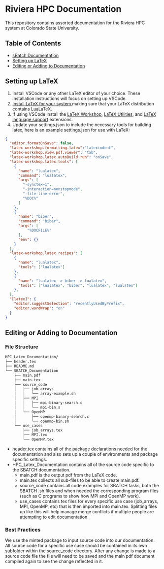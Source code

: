 # Riviera HPC Documentation
This repository contains assorted documentation for the Riviera HPC system at Colorado State University. 

## Table of Contents

- [sBatch Documentation](https://github.com/Ioscipescu/HPC_Docs/blob/main/SBATCH_Documentation/main.pdf)
- [Setting up LaTeX](#setting-up-latex)
- [Editing or Adding to Documentation](#editing-or-adding-to-documentation)

## Setting up LaTeX

1. Install VSCode or any other LaTeX editor of your choice. These installation instructions will focus on setting up VSCode.
2. [Install LaTeX for your system ](https://https://www.latex-project.org/get/) making sure that your LaTeX distribution contains LuaLaTeX.
3. If using VSCode install the [LaTeX Workshop](https://marketplace.visualstudio.com/items?itemName=James-Yu.latex-workshop), [LaTeX Utilities](https://marketplace.visualstudio.com/items?itemName=tecosaur.latex-utilities), and [LaTeX language support](https://marketplace.visualstudio.com/items?itemName=torn4dom4n.latex-support) extensions.
4. Update your settings.json to include the necessary tools for building latex, here is an example settings.json for use with LaTeX:

``` json
{
  "editor.formatOnSave": false,
  "latex-workshop.formatting.latex":"latexindent",
  "latex-workshop.view.pdf.viewer": "tab",
  "latex-workshop.latex.autoBuild.run": "onSave",
  "latex-workshop.latex.tools": [
    {
      "name": "lualatex",
      "command": "lualatex",
      "args": [
        "-synctex=1",
        "-interaction=nonstopmode",
        "-file-line-error",
        "%DOC%"
      ]
    },
    {
      "name": "biber",
      "command": "biber",
      "args": [
          "%DOCFILE%"
      ],
      "env": {}
    }
  ],
  "latex-workshop.latex.recipes": [
    {
      "name": "lualatex",
      "tools": ["lualatex"]
    },
    {
      "name": "lualatex -> biber -> lualatex",
      "tools": ["lualatex", "biber", "lualatex", "lualatex"]
    },
  ],
  "[latex]": {
    "editor.suggestSelection": "recentlyUsedByPrefix",
    "editor.wordWrap": "on"
  }
}
```

## Editing or Adding to Documentation

### File Structure

``` txt
HPC_Latex_Documentation/
├── header.tex
├── README.md
└── SBATCH_Documentation
    ├── main.pdf
    ├── main.tex
    ├── source_code
    │   ├── job_arrays
    │   │   └── array-example.sh
    │   ├── MPI
    │   │   ├── mpi-binary-search.c
    │   │   └── mpi-bin.s
    │   └── OpenMP
    │       ├── openmp-binary-search.c
    │       └── openmp-bin.sh
    └── use_cases
        ├── job_arrays.tex
        ├── MPI.tex
        └── OpenMP.tex
```

- header.tex contains all of the package declarations needed for the documentation and also sets up a couple of environments and package specific settings.
- HPC_Latex_Documentation contains all of the source code specific to the SBATCH documentation.
  - main.pdf is the output pdf from the LaTeX code.
  - main.tex collects all sub-files to be able to create main.pdf.
  - source_code contains all code examples for SBATCH tasks, both the SBATCH .sh files and when needed the corresponding program files (such as C programs to show how MPI and OpenMP work).
  - use_cases contains tex files for every specific use case (job_arrays, MPI, OpenMP, etc) that is then imported into main.tex. Splitting files up like this will help manage merge conflicts if multiple people are attempting to edit documentation.

### Best Practices

We use the minted package to input source code into our documentation. All source code for a specific use case should be contained in its own subfolder within the source_code directory. After any change is made to a source code file the file will need to be saved and the main pdf document compiled again to see the change reflected in it.
